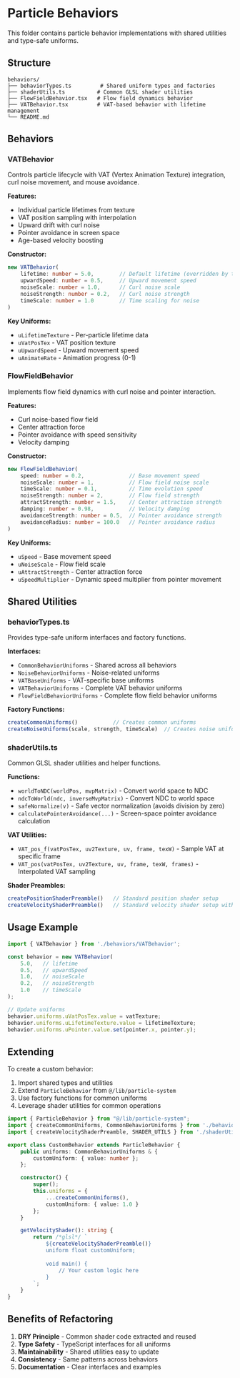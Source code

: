 # Particle Behaviors

This folder contains particle behavior implementations with shared utilities and type-safe uniforms.

## Structure

```
behaviors/
├── behaviorTypes.ts         # Shared uniform types and factories
├── shaderUtils.ts          # Common GLSL shader utilities
├── FlowFieldBehavior.tsx   # Flow field dynamics behavior
├── VATBehavior.tsx         # VAT-based behavior with lifetime management
└── README.md
```

## Behaviors

### VATBehavior

Controls particle lifecycle with VAT (Vertex Animation Texture) integration, curl noise movement, and mouse avoidance.

**Features:**
- Individual particle lifetimes from texture
- VAT position sampling with interpolation
- Upward drift with curl noise
- Pointer avoidance in screen space
- Age-based velocity boosting

**Constructor:**
```typescript
new VATBehavior(
    lifetime: number = 5.0,        // Default lifetime (overridden by texture)
    upwardSpeed: number = 0.5,     // Upward movement speed
    noiseScale: number = 1.0,      // Curl noise scale
    noiseStrength: number = 0.2,   // Curl noise strength
    timeScale: number = 1.0        // Time scaling for noise
)
```

**Key Uniforms:**
- `uLifetimeTexture` - Per-particle lifetime data
- `uVatPosTex` - VAT position texture
- `uUpwardSpeed` - Upward movement speed
- `uAnimateRate` - Animation progress (0-1)

### FlowFieldBehavior

Implements flow field dynamics with curl noise and pointer interaction.

**Features:**
- Curl noise-based flow field
- Center attraction force
- Pointer avoidance with speed sensitivity
- Velocity damping

**Constructor:**
```typescript
new FlowFieldBehavior(
    speed: number = 0.2,              // Base movement speed
    noiseScale: number = 1,           // Flow field noise scale
    timeScale: number = 0.1,          // Time evolution speed
    noiseStrength: number = 2,        // Flow field strength
    attractStrength: number = 1.5,    // Center attraction strength
    damping: number = 0.98,           // Velocity damping
    avoidanceStrength: number = 0.5,  // Pointer avoidance strength
    avoidanceRadius: number = 100.0   // Pointer avoidance radius
)
```

**Key Uniforms:**
- `uSpeed` - Base movement speed
- `uNoiseScale` - Flow field scale
- `uAttractStrength` - Center attraction force
- `uSpeedMultiplier` - Dynamic speed multiplier from pointer movement

## Shared Utilities

### behaviorTypes.ts

Provides type-safe uniform interfaces and factory functions.

**Interfaces:**
- `CommonBehaviorUniforms` - Shared across all behaviors
- `NoiseBehaviorUniforms` - Noise-related uniforms
- `VATBaseUniforms` - VAT-specific base uniforms
- `VATBehaviorUniforms` - Complete VAT behavior uniforms
- `FlowFieldBehaviorUniforms` - Complete flow field behavior uniforms

**Factory Functions:**
```typescript
createCommonUniforms()           // Creates common uniforms
createNoiseUniforms(scale, strength, timeScale)  // Creates noise uniforms
```

### shaderUtils.ts

Common GLSL shader utilities and helper functions.

**Functions:**
- `worldToNDC(worldPos, mvpMatrix)` - Convert world space to NDC
- `ndcToWorld(ndc, inverseMvpMatrix)` - Convert NDC to world space
- `safeNormalize(v)` - Safe vector normalization (avoids division by zero)
- `calculatePointerAvoidance(...)` - Screen-space pointer avoidance calculation

**VAT Utilities:**
- `VAT_pos_f(vatPosTex, uv2Texture, uv, frame, texW)` - Sample VAT at specific frame
- `VAT_pos(vatPosTex, uv2Texture, uv, frame, texW, frames)` - Interpolated VAT sampling

**Shader Preambles:**
```typescript
createPositionShaderPreamble()   // Standard position shader setup
createVelocityShaderPreamble()   // Standard velocity shader setup with noise
```

## Usage Example

```typescript
import { VATBehavior } from './behaviors/VATBehavior';

const behavior = new VATBehavior(
    5.0,   // lifetime
    0.5,   // upwardSpeed
    1.0,   // noiseScale
    0.2,   // noiseStrength
    1.0    // timeScale
);

// Update uniforms
behavior.uniforms.uVatPosTex.value = vatTexture;
behavior.uniforms.uLifetimeTexture.value = lifetimeTexture;
behavior.uniforms.uPointer.value.set(pointer.x, pointer.y);
```

## Extending

To create a custom behavior:

1. Import shared types and utilities
2. Extend `ParticleBehavior` from `@/lib/particle-system`
3. Use factory functions for common uniforms
4. Leverage shader utilities for common operations

```typescript
import { ParticleBehavior } from "@/lib/particle-system";
import { createCommonUniforms, CommonBehaviorUniforms } from './behaviorTypes';
import { createVelocityShaderPreamble, SHADER_UTILS } from './shaderUtils';

export class CustomBehavior extends ParticleBehavior {
    public uniforms: CommonBehaviorUniforms & {
        customUniform: { value: number };
    };

    constructor() {
        super();
        this.uniforms = {
            ...createCommonUniforms(),
            customUniform: { value: 1.0 }
        };
    }

    getVelocityShader(): string {
        return /*glsl*/ `
            ${createVelocityShaderPreamble()}
            uniform float customUniform;
            
            void main() {
                // Your custom logic here
            }
        `;
    }
}
```

## Benefits of Refactoring

1. **DRY Principle** - Common shader code extracted and reused
2. **Type Safety** - TypeScript interfaces for all uniforms
3. **Maintainability** - Shared utilities easy to update
4. **Consistency** - Same patterns across behaviors
5. **Documentation** - Clear interfaces and examples

